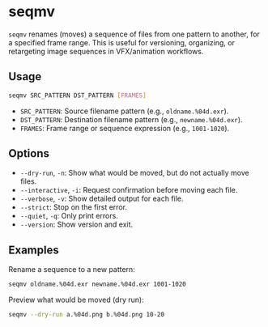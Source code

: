 # seqmv

`seqmv` renames (moves) a sequence of files from one pattern to another, for a specified frame range. This is useful for versioning, organizing, or retargeting image sequences in VFX/animation workflows.

## Usage

```bash
seqmv SRC_PATTERN DST_PATTERN [FRAMES]
```

- `SRC_PATTERN`: Source filename pattern (e.g., `oldname.%04d.exr`).
- `DST_PATTERN`: Destination filename pattern (e.g., `newname.%04d.exr`).
- `FRAMES`: Frame range or sequence expression (e.g., `1001-1020`).

## Options

- `--dry-run`, `-n`: Show what would be moved, but do not actually move files.
- `--interactive`, `-i`: Request confirmation before moving each file.
- `--verbose`, `-v`: Show detailed output for each file.
- `--strict`: Stop on the first error.
- `--quiet`, `-q`: Only print errors.
- `--version`: Show version and exit.

## Examples

Rename a sequence to a new pattern:

```bash
seqmv oldname.%04d.exr newname.%04d.exr 1001-1020
```

Preview what would be moved (dry run):

```bash
seqmv --dry-run a.%04d.png b.%04d.png 10-20
```
